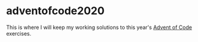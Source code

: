 # adventofcode2020

This is where I will keep my working solutions to this year's [Advent of Code](https://adventofcode.com/2020) exercises.